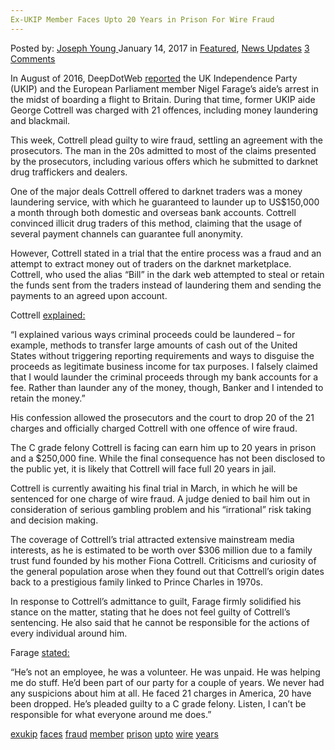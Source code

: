 ```yaml
---
Ex-UKIP Member Faces Upto 20 Years in Prison For Wire Fraud
---
```

<article class="post-listing post-17493 post type-post status-publish format-standard has-post-thumbnail hentry tag-exukip tag-faces tag-fraud tag-member tag-prison tag-upto tag-wire tag-years">
    <div class="post-inner">
        <span>Posted by: <a href="https://www.deepdotweb.com/author/josephyoung/" title="">Joseph Young </a></span>
    <span>January 14, 2017</span>
    <span>in <a href="https://www.deepdotweb.com/category/deepdot-news/" rel="category tag">Featured</a>, <a href="https://www.deepdotweb.com/category/news-updates/" rel="category tag">News Updates</a></span>
    <span><a href="https://www.deepdotweb.com/2017/01/14/ex-ukip-member-faces-upto-20-years-prison-wire-fraud/#comments">3 Comments</a></span>
    </p>
    <div class="clear"></div>
    <div class="entry">
    <p>In August of 2016, DeepDotWeb <a href="https://www.deepdotweb.com/2016/08/21/prominent-ukip-members-aide-arrested-deepweb-money-laundering/">reported</a> the UK Independence Party (UKIP) and the European Parliament member Nigel Farage&#8217;s aide’s arrest in the midst of boarding a flight to Britain. During that time, former UKIP aide George Cottrell was charged with 21 offences, including money laundering and blackmail.</p>
    <p>This week, Cottrell plead guilty to wire fraud, settling an agreement with the prosecutors. The man in the 20s admitted to most of the claims presented by the prosecutors, including various offers which he submitted to darknet drug traffickers and dealers.</p>
    <p>One of the major deals Cottrell offered to darknet traders was a money laundering service, with which he guaranteed to launder up to US$150,000 a month through both domestic and overseas bank accounts. Cottrell convinced illicit drug traders of this method, claiming that the usage of several payment channels can guarantee full anonymity.</p>
    <p>However, Cottrell stated in a trial that the entire process was a fraud and an attempt to extract money out of traders on the darknet marketplace. Cottrell, who used the alias “Bill” in the dark web attempted to steal or retain the funds sent from the traders instead of laundering them and sending the payments to an agreed upon account.</p>
    <p>Cottrell <a href="https://www.rt.com/uk/372556-nigel-farage-cottrell-fraud/">explained:</a></p>
    <p>&#8220;I explained various ways criminal proceeds could be laundered &#8211; for example, methods to transfer large amounts of cash out of the United States without triggering reporting requirements and ways to disguise the proceeds as legitimate business income for tax purposes. I falsely claimed that I would launder the criminal proceeds through my bank accounts for a fee. Rather than launder any of the money, though, Banker and I intended to retain the money.&#8221;</p>
    <p>His confession allowed the prosecutors and the court to drop 20 of the 21 charges and officially charged Cottrell with one offence of wire fraud.</p>
    <p>The C grade felony Cottrell is facing can earn him up to 20 years in prison and a $250,000 fine. While the final consequence has not been disclosed to the public yet, it is likely that Cottrell will face full 20 years in jail.</p>
    <p>Cottrell is currently awaiting his final trial in March, in which he will be sentenced for one charge of wire fraud. A judge denied to bail him out in consideration of serious gambling problem and his “irrational” risk taking and decision making.</p>
    <p>The coverage of Cottrell’s trial attracted extensive mainstream media interests, as he is estimated to be worth over $306 million due to a family trust fund founded by his mother Fiona Cottrell. Criticisms and curiosity of the general population arose when they found out that Cottrell’s origin dates back to a prestigious family linked to Prince Charles in 1970s.</p>
    <p>In response to Cottrell’s admittance to guilt, Farage firmly solidified his stance on the matter, stating that he does not feel guilty of Cottrell’s sentencing. He also said that he cannot be responsible for the actions of every individual around him.</p>
    <p>Farage <a href="http://www.belfasttelegraph.co.uk/news/uk/farage-distances-himself-from-exukip-aide-facing-jail-over-financier-fraud-35337264.html">stated:</a></p>
    <p>“He&#8217;s not an employee, he was a volunteer. He was unpaid. He was helping me do stuff. He&#8217;d been part of our party for a couple of years. We never had any suspicions about him at all. He faced 21 charges in America, 20 have been dropped. He&#8217;s pleaded guilty to a C grade felony. Listen, I can&#8217;t be responsible for what everyone around me does.&#8221;</p>
    </div>
     <a href="https://www.deepdotweb.com/tag/exukip/" rel="tag">exukip</a> <a href="https://www.deepdotweb.com/tag/faces/" rel="tag">faces</a> <a href="https://www.deepdotweb.com/tag/fraud/" rel="tag">fraud</a> <a href="https://www.deepdotweb.com/tag/member/" rel="tag">member</a> <a href="https://www.deepdotweb.com/tag/prison/" rel="tag">prison</a> <a href="https://www.deepdotweb.com/tag/upto/" rel="tag">upto</a> <a href="https://www.deepdotweb.com/tag/wire/" rel="tag">wire</a> <a href="https://www.deepdotweb.com/tag/years/" rel="tag">years</a></span> <span style="display:none" class="updated">2017-01-14</span>
    <div style="display:none" class="vcard author" itemprop="author" itemscope itemtype="http://schema.org/Person"><strong class="fn" itemprop="name"><a href="https://www.deepdotweb.com/author/josephyoung/" title="Posts by Joseph Young" rel="author">Joseph Young</a></strong></div>
    </div>
</article>

